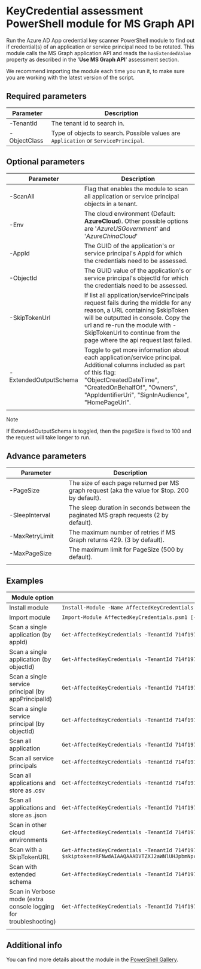 # KeyCredential assessment PowerShell module for MS Graph API

Run the Azure AD App credential key scanner PowerShell module to find out if credential(s) of an application or service principal need to be rotated.
This module calls the MS Graph application API and reads the `hasExtendedValue` property as described in the '**Use MS Graph API**' assessment section.

We recommend importing the module each time you run it, to make sure you are working with the latest version of the script.

## Required parameters

| **Parameter** |**Description**|
|---|---|
|-TenantId| The tenant id to search in.|
|-ObjectClass| Type of objects to search. Possible values are `Application` or `ServicePrincipal`.|

## Optional parameters

| **Parameter** |**Description**|
|---|---|
|-ScanAll| Flag that enables the module to scan all application or service principal objects in a tenant.|
|-Env| The cloud environment (Default: **AzureCloud**). Other possible options are '*AzureUSGovernment*' and '*AzureChinaCloud*'|
|-AppId| The GUID of the application's or service principal's AppId for which the credentials need to be assessed.|
|-ObjectId| The GUID value of the application's or service principal's objectId for which the credentials need to be assessed.|
|-SkipTokenUrl| If list all application/servicePrincipals request fails during the middle for any reason, a URL containing $skipToken will be outputted in console. Copy the url and re-run the module with -SkipTokenUrl <url> to continue from the page where the api request last failed.|
|-ExtendedOutputSchema| Toggle to get more information about each application/service principal. Additional columns included as part of this flag: "ObjectCreatedDateTime", "CreatedOnBehalfOf", "Owners", "AppIdentifierUri", "SignInAudience", "HomePageUrl".|
|<img width=200/>|<img width=500/>|

> [!NOTE]
> If ExtendedOutputSchema is toggled, then the pageSize is fixed to 100 and the request will take longer to run.

## Advance parameters

| **Parameter** |**Description**|
|---|---|
|-PageSize| The size of each page returned per MS graph request (aka the value for $top. 200 by default).|
|-SleepInterval| The sleep duration in seconds between the paginated MS graph requests (2 by default).|
|-MaxRetryLimit| The maximum number of retries if MS Graph returns 429. (3 by default).|
|-MaxPageSize| The maximum limit for PageSize (500 by default).|
|<img width=200/>|<img width=500/>|

## Examples

| Module option                              | Sample request |
| -------------------------------------------- | -------------------------------------------- |
| Install module|`Install-Module -Name AffectedKeyCredentials`|
| Import module|`Import-Module AffectedKeyCredentials.psm1 [-Force]`|
| Scan a single application (by appId)|`Get-AffectedKeyCredentials -TenantId 714f1975-81e3-4d98-9cb9-c602b0d0d3c8 -ObjectClass Application -AppId 1e918ef4-00b2-45c7-897f-e5fc097709bd`|
| Scan a single application (by objectId)|`Get-AffectedKeyCredentials -TenantId 714f1975-81e3-4d98-9cb9-c602b0d0d3c8 -ObjectClass Application -ObjectId a8b9d4d4-5a21-497e-917b-4f6b0833456f`|
| Scan a single service principal (by appPrincipalId)|`Get-AffectedKeyCredentials -TenantId 714f1975-81e3-4d98-9cb9-c602b0d0d3c8 -ObjectClass ServicePrincipal -AppId1e918ef4-00b2-45c7-897f-e5fc097709bd`|
| Scan a single service principal (by objectId)|`Get-AffectedKeyCredentials -TenantId 714f1975-81e3-4d98-9cb9-c602b0d0d3c8 -ObjectClass ServicePrincipal -ObjectId a8b9d4d4-5a21-497e-917b-4f6b0833456f`|
| Scan all application|`Get-AffectedKeyCredentials -TenantId 714f1975-81e3-4d98-9cb9-c602b0d0d3c8 -ObjectClass Application -ScanAll`|
| Scan all service principals|`Get-AffectedKeyCredentials -TenantId 714f1975-81e3-4d98-9cb9-c602b0d0d3c8 -ObjectClass ServicePrincipal -ScanAll`|
| Scan all applications and store as .csv|`Get-AffectedKeyCredentials -TenantId 714f1975-81e3-4d98-9cb9-c602b0d0d3c8 -ObjectClass Application -ScanAll \| export-csv -Path 'outputFilePath/outputFile.csv'-NoTypeInformation`|
| Scan all applications and store as .json|`Get-AffectedKeyCredentials -TenantId 714f1975-81e3-4d98-9cb9-c602b0d0d3c8 -ObjectClass Application -ScanAll \| ConvertTo-Json \| Out-File 'outputFilePath/outputFilejson'`|
| Scan in other cloud environments|`Get-AffectedKeyCredentials -TenantId 714f1975-81e3-4d98-9cb9-c602b0d0d3c8 -ObjectClass ServicePrincipal -Env 'AzureUSGovernment'`|
| Scan with a SkipTokenURL|`Get-AffectedKeyCredentials -TenantId 714f1975-81e3-4d98-9cb9-c602b0d0d3c8 -ObjectClass ServicePrincipal -SkipTokenUrl 'https://graph.microsoft.com/beta/myorganizationserviceprincipals?$skiptoken=RFNwdAIAAQAAADVTZXJ2aWNlUHJpbmNpcGFsXzUxNTdhNWYxLTVmZDItNDE5Ny1hNWNkLTkyOTY5Y2M5OTBjNTVTZXJ2aWNlUHJpbmNpcGFsXzUxNTdhNWYxLTVmZDItNDE5Ny1hNWNkLTkyOTY5Y2M5OTBjNQAAAAAAAAAAAAAA'`|
| Scan with extended schema|`Get-AffectedKeyCredentials -TenantId 714f1975-81e3-4d98-9cb9-c602b0d0d3c8 -ObjectClass Application -ExtendedOutputSchema`|
| Scan in Verbose mode (extra console logging for troubleshooting)|`Get-AffectedKeyCredentials -TenantId 714f1975-81e3-4d98-9cb9-c602b0d0d3c8 -ObjectClass ServicePrincipal -Verbose`|
|<img width=300/>|<img width=500/>|

## Additional info

You can find more details about the module in the [PowerShell Gallery](https://www.powershellgallery.com/packages/AffectedKeyCredentials).
